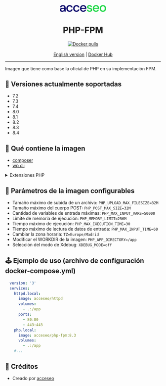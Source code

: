 <div align="center">
    <a href="https://www.acceseo.com">
        <img
            alt="acceseo logo"
            src="logo-acceseo.svg"
            width="150">
    </a>
</div>

<h1 align="center">PHP-FPM</h1>
<div align="center">
    <a href="https://hub.docker.com/r/acceseo/php-fpm"><img src="https://img.shields.io/docker/pulls/acceseo/php-fpm.svg" alt="Docker pulls"></a>
    <br><br>
    <a href="https://github.com/acceseo/php-fpm/tree/main/README.en.md">English version</a> | <a href="https://hub.docker.com/r/acceseo/php-fpm">Docker Hub</a>
</div>

<hr>

Imagen que tiene como base la oficial de PHP en su implementación FPM.

## 🧰 Versiones actualmente soportadas
* 7.2
* 7.3
* 7.4
* 8.0
* 8.1
* 8.2
* 8.3
* 8.4

## 🔨 Qué contiene la imagen
* [composer](https://getcomposer.org/)
* [wp cli](https://wp-cli.org/)
<details>

<summary>Extensiones PHP</summary>

```
[PHP Modules]
Core
ctype
curl
date
dom
exif
fileinfo
filter
ftp (PHP <=8.1)
gd
hash
iconv
intl
json
libxml
mbstring
mysqli
mysqlnd
openssl
pcre
PDO
pdo_mysql
pdo_pgsql
pdo_sqlite
pgsql
Phar
posix
random (PHP >= 8.2)
readline
Reflection
session
SimpleXML
sodium
SPL
sqlite3
standard
tokenizer
xdebug
xml
xmlreader
xmlwriter
zip
zlib

[Zend Modules]
Xdebug
```
</details>

## 📃 Parámetros de la imagen configurables
* Tamaño máximo de subida de un archivo:
  `PHP_UPLOAD_MAX_FILESIZE=32M`
* Tamaño máximo del cuerpo POST:
  `PHP_POST_MAX_SIZE=32M`
* Cantidad de variables de entrada máximas:
  `PHP_MAX_INPUT_VARS=50000`
* Límite de memoria de ejecución:
  `PHP_MEMORY_LIMIT=256M`
* Tiempo máximo de ejecución:
  `PHP_MAX_EXECUTION_TIME=30`
* Tiempo máximo de lectura de datos de entrada:
  `PHP_MAX_INPUT_TIME=60`
* Cambiar la zona horaria:
  `TZ=Europe/Madrid`
* Modificar el WORKDIR de la imagen:
  `PHP_APP_DIRECTORY=/app`
* Selección del modo de Xdebug:
  `XDEBUG_MODE=off`

## 🕹️ Ejemplo de uso (archivo de configuración docker-compose.yml) 
  ```yaml
    version: '3'
    services:
      httpd.local:
        image: acceseo/httpd
        volumes:
          - .:/app
        ports:
          - 80:80
          - 443:443
      php.local:
        image: acceseo/php-fpm:8.3
        volumes:
          - .:/app
      #...
  ```

## 👷 Créditos
* Creado por [acceseo](https://acceseo.com)
